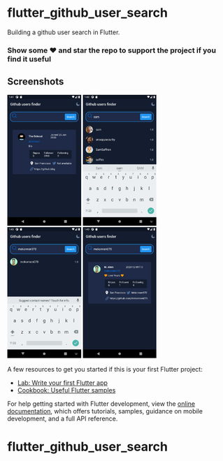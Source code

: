 # flutter_github_user_search

Building a github user search in Flutter.

### Show some :heart: and star the repo to support the project if you find it useful

## Screenshots

<img src="flutter_01.png" height="300em" /> 
<img src="flutter_02.png" height="300em" /> 
<img src="flutter_03.png" height="300em" /> 
<img src="flutter_04.png" height="300em" /> 



A few resources to get you started if this is your first Flutter project:

- [Lab: Write your first Flutter app](https://docs.flutter.dev/get-started/codelab)
- [Cookbook: Useful Flutter samples](https://docs.flutter.dev/cookbook)

For help getting started with Flutter development, view the
[online documentation](https://docs.flutter.dev/), which offers tutorials,
samples, guidance on mobile development, and a full API reference.
# flutter_github_user_search
